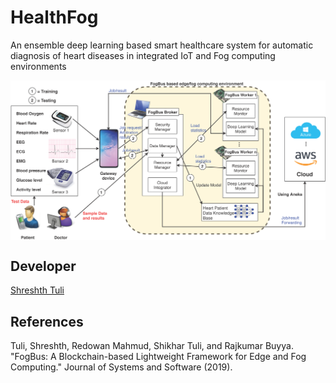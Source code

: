# HealthFog
An ensemble deep learning based smart healthcare system for automatic diagnosis of heart diseases in integrated IoT and Fog computing environments
<div align="center">
<img src="https://github.com/Cloudslab/HealthFog/blob/master/HeartModel/fog-arch.png" width="700" align="middle">
</div>

## Developer

[Shreshth Tuli](https://www.github.com/shreshthtuli)

## References
Tuli, Shreshth, Redowan Mahmud, Shikhar Tuli, and Rajkumar Buyya. "FogBus: A Blockchain-based Lightweight Framework for Edge and Fog Computing." Journal of Systems and Software (2019).
